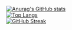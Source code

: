 [![Anurag's GitHub stats](https://github-readme-stats.vercel.app/api?username=DominicV1&theme=onedark)](https://github.com/anuraghazra/github-readme-stats) <br>
[![Top Langs](https://github-readme-stats.vercel.app/api/top-langs/?username=DominicV1&theme=onedark)](https://github.com/anuraghazra/github-readme-stats) <br>
[![GitHub Streak](https://github-readme-streak-stats.herokuapp.com/?user=DominicV1)](https://git.io/streak-stats)
